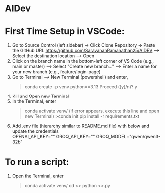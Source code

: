 # AIDev
First Time Setup in VSCode:
===========================
1. Go to Source Control (left sidebar) → Click Clone Repository → Paste the GitHub URL https://github.com/SaravananRamanathan25/AIDEV --> Select the destination location --> Open
2. Click on the branch name in the bottom-left corner of VS Code (e.g., main or master) --> Select "Create new branch..." --> Enter a name for your new branch (e.g., feature/login-page)
3. Go to Terminal --> New Terminal (powershell) and enter,
    >conda create -p venv python==3.13
    Proceed ([y]/n)? y
4. Kill and Open new Terminal
5. In the Terminal, enter
    >conda activate venv/
    (if error appears, execute this line and open new Terminal) >conda init
    >pip install -r requirements.txt
6. Add .env file (hierarchy similar to README.md file) with below and update the credentials			
OPENAI_API_KEY=""
GROQ_API_KEY=""
GROQ_MODEL="qwen/qwen3-32b"

To run a script:
================
1. Open the Terminal, enter
    >conda activate venv/
    >cd <<path where the python file exists>>
    >python <<name of the fil>>.py